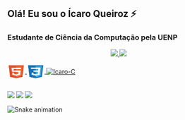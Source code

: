 ## Olá! Eu sou o Ícaro Queiroz ⚡
### Estudante de Ciência da Computação pela UENP

  <div align="center">
    <a href="https://github.com/icaroQre">
    <img height="150em" src="https://github-readme-stats.vercel.app/api?username=icaroQre&show_icons=true&theme=dark&include_all_commits=true&count_private=true"/>
    <img height="150em" src="https://github-readme-stats.vercel.app/api/top-langs/?username=icaroQre&layout=compact&langs_count=7&theme=dark"/>
  </div>
  
  <div style="display: inline_block"><br>
    <img align="center" alt="Icaro-HTML" height="30" width="40" src="https://raw.githubusercontent.com/devicons/devicon/master/icons/html5/html5-original.svg">
    <img align="center" alt="Icaro-CSS" height="30" width="40" src="https://raw.githubusercontent.com/devicons/devicon/master/icons/css3/css3-original.svg">
    <img align="center" alt="Icaro-C" height="30" width="40" src="https://cdn.jsdelivr.net/gh/devicons/devicon/icons/c/c-original.svg" />
  </div> 
  
  ##
  
  <div>
    <a href="https://www.instagram.com/icaroqre" target="_blank"><img src="https://img.shields.io/badge/-Instagram-%23E4405F?style=for-the-badge&logo=instagram&logoColor=white" target="_blank"></a> 
    <a href = "mailto:icaro.queiroz.reccanello2@gmail.com"><img src="https://img.shields.io/badge/-Gmail-%23333?style=for-the-badge&logo=gmail&logoColor=white" target="_blank"></a>
    <a href="https://www.linkedin.com/in/%C3%ADcaro-queiroz-reccanello-9b903a235/" target="_blank"><img src="https://img.shields.io/badge/-LinkedIn-%230077B5?style=for-the-badge&logo=linkedin&logoColor=white" target="_blank"></a> 
    
   ![Snake animation](https://github.com/icaroQre/icaroQre/blob/output/github-contribution-grid-snake.svg)
    
  </div>

